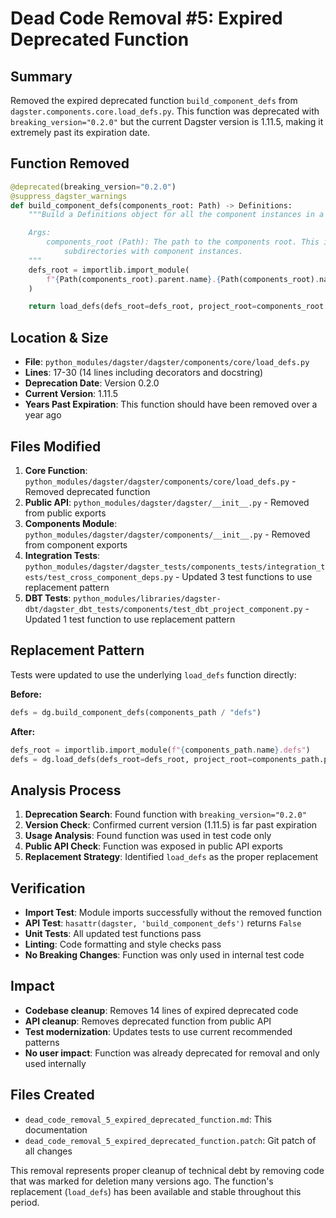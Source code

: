 # Dead Code Removal #5: Expired Deprecated Function

## Summary
Removed the expired deprecated function `build_component_defs` from `dagster.components.core.load_defs.py`. This function was deprecated with `breaking_version="0.2.0"` but the current Dagster version is 1.11.5, making it extremely past its expiration date.

## Function Removed
```python
@deprecated(breaking_version="0.2.0")
@suppress_dagster_warnings
def build_component_defs(components_root: Path) -> Definitions:
    """Build a Definitions object for all the component instances in a given project.

    Args:
        components_root (Path): The path to the components root. This is a directory containing
            subdirectories with component instances.
    """
    defs_root = importlib.import_module(
        f"{Path(components_root).parent.name}.{Path(components_root).name}"
    )

    return load_defs(defs_root=defs_root, project_root=components_root.parent.parent)
```

## Location & Size
- **File**: `python_modules/dagster/dagster/components/core/load_defs.py`
- **Lines**: 17-30 (14 lines including decorators and docstring)
- **Deprecation Date**: Version 0.2.0
- **Current Version**: 1.11.5
- **Years Past Expiration**: This function should have been removed over a year ago

## Files Modified
1. **Core Function**: `python_modules/dagster/dagster/components/core/load_defs.py` - Removed deprecated function
2. **Public API**: `python_modules/dagster/dagster/__init__.py` - Removed from public exports
3. **Components Module**: `python_modules/dagster/dagster/components/__init__.py` - Removed from component exports
4. **Integration Tests**: `python_modules/dagster/dagster_tests/components_tests/integration_tests/test_cross_component_deps.py` - Updated 3 test functions to use replacement pattern
5. **DBT Tests**: `python_modules/libraries/dagster-dbt/dagster_dbt_tests/components/test_dbt_project_component.py` - Updated 1 test function to use replacement pattern

## Replacement Pattern
Tests were updated to use the underlying `load_defs` function directly:

**Before:**
```python
defs = dg.build_component_defs(components_path / "defs")
```

**After:**
```python
defs_root = importlib.import_module(f"{components_path.name}.defs")
defs = dg.load_defs(defs_root=defs_root, project_root=components_path.parent)
```

## Analysis Process
1. **Deprecation Search**: Found function with `breaking_version="0.2.0"` 
2. **Version Check**: Confirmed current version (1.11.5) is far past expiration
3. **Usage Analysis**: Found function was used in test code only
4. **Public API Check**: Function was exposed in public API exports
5. **Replacement Strategy**: Identified `load_defs` as the proper replacement

## Verification
- **Import Test**: Module imports successfully without the removed function
- **API Test**: `hasattr(dagster, 'build_component_defs')` returns `False`
- **Unit Tests**: All updated test functions pass
- **Linting**: Code formatting and style checks pass
- **No Breaking Changes**: Function was only used in internal test code

## Impact
- **Codebase cleanup**: Removes 14 lines of expired deprecated code
- **API cleanup**: Removes deprecated function from public API
- **Test modernization**: Updates tests to use current recommended patterns
- **No user impact**: Function was already deprecated for removal and only used internally

## Files Created
- `dead_code_removal_5_expired_deprecated_function.md`: This documentation
- `dead_code_removal_5_expired_deprecated_function.patch`: Git patch of all changes

This removal represents proper cleanup of technical debt by removing code that was marked for deletion many versions ago. The function's replacement (`load_defs`) has been available and stable throughout this period.